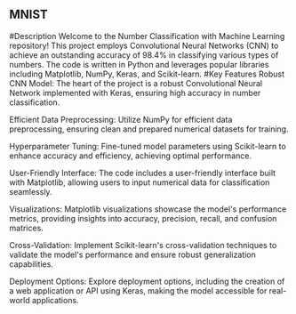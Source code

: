 ## MNIST
#Description
Welcome to the Number Classification with Machine Learning repository! This project employs Convolutional Neural Networks (CNN) to achieve an outstanding accuracy of 98.4% in classifying various types of numbers. The code is written in Python and leverages popular libraries including Matplotlib, NumPy, Keras, and Scikit-learn.
#Key Features
Robust CNN Model: The heart of the project is a robust Convolutional Neural Network implemented with Keras, ensuring high accuracy in number classification.

Efficient Data Preprocessing: Utilize NumPy for efficient data preprocessing, ensuring clean and prepared numerical datasets for training.

Hyperparameter Tuning: Fine-tuned model parameters using Scikit-learn to enhance accuracy and efficiency, achieving optimal performance.

User-Friendly Interface: The code includes a user-friendly interface built with Matplotlib, allowing users to input numerical data for classification seamlessly.

Visualizations: Matplotlib visualizations showcase the model's performance metrics, providing insights into accuracy, precision, recall, and confusion matrices.

Cross-Validation: Implement Scikit-learn's cross-validation techniques to validate the model's performance and ensure robust generalization capabilities.

Deployment Options: Explore deployment options, including the creation of a web application or API using Keras, making the model accessible for real-world applications.
